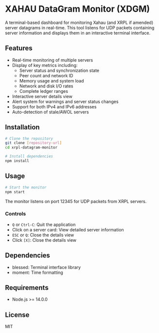 # XAHAU DataGram Monitor (XDGM)

A terminal-based dashboard for monitoring Xahau (and XRPL if amended) server datagrams in real-time. This tool listens for UDP packets containing server information and displays them in an interactive terminal interface.

## Features

- Real-time monitoring of multiple servers
- Display of key metrics including:
  - Server status and synchronization state
  - Peer count and network ID
  - Memory usage and system load
  - Network and disk I/O rates
  - Complete ledger ranges
- Interactive server details view
- Alert system for warnings and server status changes
- Support for both IPv4 and IPv6 addresses
- Auto-detection of stale/AWOL servers

## Installation

```bash
# Clone the repository
git clone [repository-url]
cd xrpl-datagram-monitor

# Install dependencies
npm install
```

## Usage

```bash
# Start the monitor
npm start
```

The monitor listens on port 12345 for UDP packets from XRPL servers.

### Controls

- `Q` or `Ctrl-C`: Quit the application
- Click on a server card: View detailed server information
- `ESC` or `Q`: Close the details view
- Click `[X]`: Close the details view

## Dependencies

- blessed: Terminal interface library
- moment: Time formatting

## Requirements

- Node.js >= 14.0.0

## License

MIT
